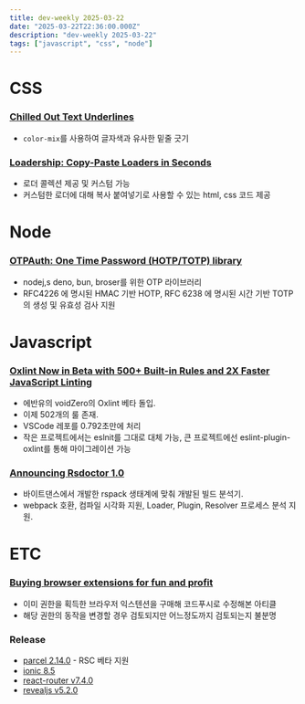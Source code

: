```yaml
---
title: dev-weekly 2025-03-22
date: "2025-03-22T22:36:00.000Z"
description: "dev-weekly 2025-03-22"
tags: ["javascript", "css", "node"]
---
```


# CSS

### [Chilled Out Text Underlines](https://frontendmasters.com/blog/chilled-out-text-underlines/)

- `color-mix`를 사용하여 글자색과 유사한 밑줄 긋기

### [Loadership: Copy-Paste Loaders in Seconds](https://www.loadership.com/)

- 로더 콜렉션 제공 및 커스텀 가능
- 커스텀한 로더에 대해 복사 붙여넣기로 사용할 수 있는 html, css 코드 제공

# Node

### [OTPAuth: One Time Password (HOTP/TOTP) library](https://github.com/hectorm/otpauth)

- nodej,s deno, bun, broser를 위한 OTP 라이브러리
- RFC4226 에 명시된 HMAC 기반 HOTP, RFC 6238 에 명시된 시간 기반 TOTP의 생성 및 유효성 검사 지원

# Javascript

### [Oxlint Now in Beta with 500+ Built-in Rules and 2X Faster JavaScript Linting](https://socket.dev/blog/oxlint-now-in-beta-with-500-built-in-rules-2X-faster-javascript-linting)

- 에반유의 voidZero의 Oxlint 베타 돌입.
- 이제 502개의 룰 존재.
- VSCode 레포를 0.792초만에 처리
- 작은 프로젝트에서는 eslnit를 그대로 대체 가능, 큰 프로젝트에선 eslint-plugin-oxlint를 통해 마이그레이션 가능

### [Announcing Rsdoctor 1.0](https://rsdoctor.dev/blog/release/release-note-1_0)

- 바이트댄스에서 개발한 rspack 생태계에 맞춰 개발된 빌드 분석기.
- webpack 호환, 컴파일 시각화 지원, Loader, Plugin, Resolver 프로세스 분석 지원.

# ETC

### [Buying browser extensions for fun and profit](https://secureannex.com/blog/buying-browser-extensions/)

- 이미 권한을 획득한 브라우저 익스텐션을 구매해 코드푸시로 수정해본 아티클
- 해당 권한의 동작을 변경할 경우 검토되지만 어느정도까지 검토되는지 불분명

### Release

- [parcel 2.14.0](https://parceljs.org/blog/v2-14-0/) - RSC 베타 지원
- [ionic 8.5](https://ionic.io/blog/announcing-ionic-8-5)
- [react-router v7.4.0](https://github.com/remix-run/react-router/blob/main/CHANGELOG.md#v740)
- [revealjs v5.2.0](https://github.com/hakimel/reveal.js/releases/tag/5.2.0)